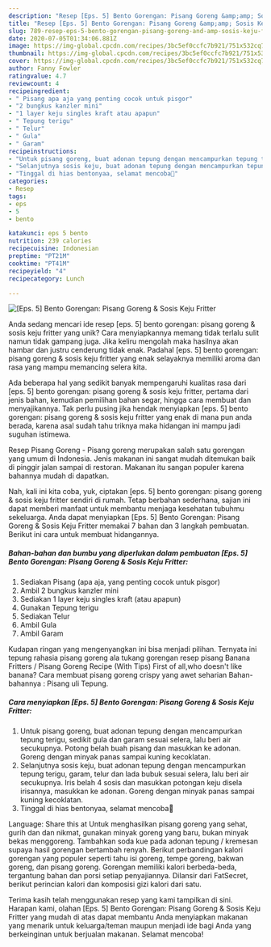 ```yaml
---
description: "Resep [Eps. 5] Bento Gorengan: Pisang Goreng &amp;amp; Sosis Keju Fritter yang Sempurna"
title: "Resep [Eps. 5] Bento Gorengan: Pisang Goreng &amp;amp; Sosis Keju Fritter yang Sempurna"
slug: 789-resep-eps-5-bento-gorengan-pisang-goreng-and-amp-sosis-keju-fritter-yang-sempurna
date: 2020-07-05T01:34:06.881Z
image: https://img-global.cpcdn.com/recipes/3bc5ef0ccfc7b921/751x532cq70/eps-5-bento-gorengan-pisang-goreng-sosis-keju-fritter-foto-resep-utama.jpg
thumbnail: https://img-global.cpcdn.com/recipes/3bc5ef0ccfc7b921/751x532cq70/eps-5-bento-gorengan-pisang-goreng-sosis-keju-fritter-foto-resep-utama.jpg
cover: https://img-global.cpcdn.com/recipes/3bc5ef0ccfc7b921/751x532cq70/eps-5-bento-gorengan-pisang-goreng-sosis-keju-fritter-foto-resep-utama.jpg
author: Fanny Fowler
ratingvalue: 4.7
reviewcount: 4
recipeingredient:
- " Pisang apa aja yang penting cocok untuk pisgor"
- "2 bungkus kanzler mini"
- "1 layer keju singles kraft atau apapun"
- " Tepung terigu"
- " Telur"
- " Gula"
- " Garam"
recipeinstructions:
- "Untuk pisang goreng, buat adonan tepung dengan mencampurkan tepung terigu, sedikit gula dan garam sesuai selera, lalu beri air secukupnya. Potong belah buah pisang dan masukkan ke adonan. Goreng dengan minyak panas sampai kuning kecoklatan."
- "Selanjutnya sosis keju, buat adonan tepung dengan mencampurkan tepung terigu, garam, telur dan lada bubuk sesuai selera, lalu beri air secukupnya. Iris belah 4 sosis dan masukkan potongan keju disela irisannya, masukkan ke adonan. Goreng dengan minyak panas sampai kuning kecoklatan."
- "Tinggal di hias bentonyaa, selamat mencoba🐥"
categories:
- Resep
tags:
- eps
- 5
- bento

katakunci: eps 5 bento 
nutrition: 239 calories
recipecuisine: Indonesian
preptime: "PT21M"
cooktime: "PT41M"
recipeyield: "4"
recipecategory: Lunch

---
```



![[Eps. 5] Bento Gorengan: Pisang Goreng &amp; Sosis Keju Fritter](https://img-global.cpcdn.com/recipes/3bc5ef0ccfc7b921/751x532cq70/eps-5-bento-gorengan-pisang-goreng-sosis-keju-fritter-foto-resep-utama.jpg)

Anda sedang mencari ide resep [eps. 5] bento gorengan: pisang goreng &amp; sosis keju fritter yang unik? Cara menyiapkannya memang tidak terlalu sulit namun tidak gampang juga. Jika keliru mengolah maka hasilnya akan hambar dan justru cenderung tidak enak. Padahal [eps. 5] bento gorengan: pisang goreng &amp; sosis keju fritter yang enak selayaknya memiliki aroma dan rasa yang mampu memancing selera kita.

Ada beberapa hal yang sedikit banyak mempengaruhi kualitas rasa dari [eps. 5] bento gorengan: pisang goreng &amp; sosis keju fritter, pertama dari jenis bahan, kemudian pemilihan bahan segar, hingga cara membuat dan menyajikannya. Tak perlu pusing jika hendak menyiapkan [eps. 5] bento gorengan: pisang goreng &amp; sosis keju fritter yang enak di mana pun anda berada, karena asal sudah tahu triknya maka hidangan ini mampu jadi suguhan istimewa.

Resep Pisang Goreng - Pisang goreng merupakan salah satu gorengan yang umum di Indonesia. Jenis makanan ini sangat mudah ditemukan baik di pinggir jalan sampai di restoran. Makanan itu sangan populer karena bahannya mudah di dapatkan.


Nah, kali ini kita coba, yuk, ciptakan [eps. 5] bento gorengan: pisang goreng &amp; sosis keju fritter sendiri di rumah. Tetap berbahan sederhana, sajian ini dapat memberi manfaat untuk membantu menjaga kesehatan tubuhmu sekeluarga. Anda dapat menyiapkan [Eps. 5] Bento Gorengan: Pisang Goreng &amp; Sosis Keju Fritter memakai 7 bahan dan 3 langkah pembuatan. Berikut ini cara untuk membuat hidangannya.

<!--inarticleads1-->

##### Bahan-bahan dan bumbu yang diperlukan dalam pembuatan [Eps. 5] Bento Gorengan: Pisang Goreng &amp; Sosis Keju Fritter:

1. Sediakan  Pisang (apa aja, yang penting cocok untuk pisgor)
1. Ambil 2 bungkus kanzler mini
1. Sediakan 1 layer keju singles kraft (atau apapun)
1. Gunakan  Tepung terigu
1. Sediakan  Telur
1. Ambil  Gula
1. Ambil  Garam


Kudapan ringan yang mengenyangkan ini bisa menjadi pilihan. Ternyata ini tepung rahasia pisang goreng ala tukang gorengan resep pisang Banana Fritters / Pisang Goreng Recipe (With Tips) First of all,who doesn&#39;t like banana? Cara membuat pisang goreng crispy yang awet seharian Bahan-bahannya : Pisang uli Tepung. 

<!--inarticleads2-->

##### Cara menyiapkan [Eps. 5] Bento Gorengan: Pisang Goreng &amp; Sosis Keju Fritter:

1. Untuk pisang goreng, buat adonan tepung dengan mencampurkan tepung terigu, sedikit gula dan garam sesuai selera, lalu beri air secukupnya. Potong belah buah pisang dan masukkan ke adonan. Goreng dengan minyak panas sampai kuning kecoklatan.
1. Selanjutnya sosis keju, buat adonan tepung dengan mencampurkan tepung terigu, garam, telur dan lada bubuk sesuai selera, lalu beri air secukupnya. Iris belah 4 sosis dan masukkan potongan keju disela irisannya, masukkan ke adonan. Goreng dengan minyak panas sampai kuning kecoklatan.
1. Tinggal di hias bentonyaa, selamat mencoba🐥


Language: Share this at Untuk menghasilkan pisang goreng yang sehat, gurih dan dan nikmat, gunakan minyak goreng yang baru, bukan minyak bekas menggoreng. Tambahkan soda kue pada adonan tepung / kremesan supaya hasil gorengan bertambah renyah. Berikut perbandingan kalori gorengan yang populer seperti tahu isi goreng, tempe goreng, bakwan goreng, dan pisang goreng. Gorengan memiliki kalori berbeda-beda, tergantung bahan dan porsi setiap penyajiannya. Dilansir dari FatSecret, berikut perincian kalori dan komposisi gizi kalori dari satu. 

Terima kasih telah menggunakan resep yang kami tampilkan di sini. Harapan kami, olahan [Eps. 5] Bento Gorengan: Pisang Goreng &amp; Sosis Keju Fritter yang mudah di atas dapat membantu Anda menyiapkan makanan yang menarik untuk keluarga/teman maupun menjadi ide bagi Anda yang berkeinginan untuk berjualan makanan. Selamat mencoba!
